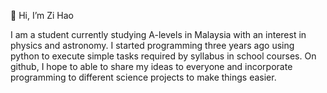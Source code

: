 👋 Hi, I’m Zi Hao

I am a student currently studying A-levels in Malaysia with an interest in physics and astronomy. I started programming three years ago using python to execute simple tasks required by syllabus in school courses. On github, I hope to able to share my ideas to everyone and incorporate programming to different science projects to make things easier.


